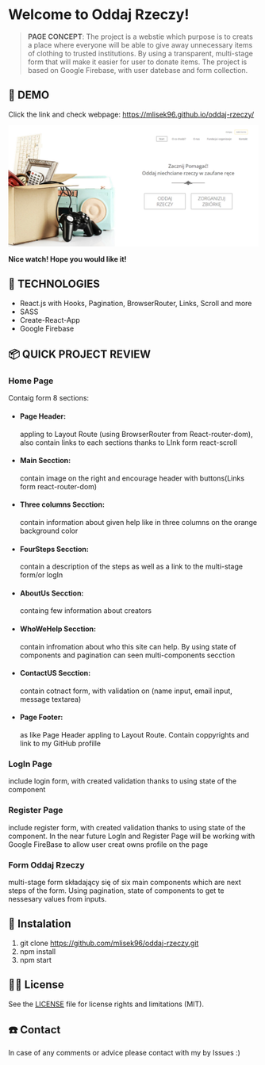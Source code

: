 # Welcome to Oddaj Rzeczy!

> **PAGE CONCEPT**: The project is a webstie which purpose is to creats a place where everyone will be able to give away unnecessary items of clothing to trusted institutions. By using a transparent, multi-stage form that will make it easier for user to donate items. The project is based on Google Firebase, with user datebase and form collection.

## 🦄 DEMO

Click the link and check webpage: https://mlisek96.github.io/oddaj-rzeczy/

![demo_screenshot](src/assets/demo_oddaj-rzeczy.png)

**Nice watch! Hope you would like it!**

## 📓 TECHNOLOGIES

* React.js with Hooks, Pagination, BrowserRouter, Links, Scroll and more
* SASS
* Create-React-App
* Google Firebase

## 📦 QUICK PROJECT REVIEW

### Home Page
Contaig form 8 sections:

* #### Page Header:
  appling to Layout Route (using BrowserRouter from React-router-dom), also contain links to each sections thanks to LInk form react-scroll

* #### Main Secction:
  contain image on the right and encourage header with buttons(Links form react-router-dom)

* #### Three columns Secction: 
  contain information about given help like in three columns on the orange background color

* #### FourSteps Secction:
  contain a description of the steps as well as a link to the multi-stage form/or logIn

* #### AboutUs Secction:
  containg few information about creators 

* #### WhoWeHelp Secction:
  contain infromation about who this site can help. By using state of components and pagination can seen multi-components secction

* #### ContactUS Secction:
  contain cotnact form, with validation on (name input, email input, message textarea)

* #### Page Footer:
  as like Page Header appling to Layout Route. Contain coppyrights and link to my GitHub profille
  
### LogIn Page
include login form, with created validation thanks to using state of the component

### Register Page
include register form, with created validation thanks to using state of the component. In the near future LogIn and Register Page will be working with Google FireBase to allow user creat owns profile on the page

### Form Oddaj Rzeczy
multi-stage form składający się of six main components which are next steps of the form. Using pagination, state of components to get te nessesary values from inputs.

## 💾 Instalation

1) git clone https://github.com/mlisek96/oddaj-rzeczy.git
2) npm install 
3) npm start

## 👮‍♂️ License

See the [LICENSE](LICENSE.md) file for license rights and limitations (MIT).

## ☎️ Contact

In case of any comments or advice please contact with my by Issues :)


[//]: # (## Available Scripts)
